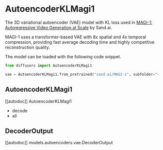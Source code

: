 <!-- Copyright 2024 The HuggingFace Team. All rights reserved.

Licensed under the Apache License, Version 2.0 (the "License"); you may not use this file except in compliance with
the License. You may obtain a copy of the License at

http://www.apache.org/licenses/LICENSE-2.0

Unless required by applicable law or agreed to in writing, software distributed under the License is distributed on
an "AS IS" BASIS, WITHOUT WARRANTIES OR CONDITIONS OF ANY KIND, either express or implied. See the License for the
specific language governing permissions and limitations under the License. -->

# AutoencoderKLMagi1

The 3D variational autoencoder (VAE) model with KL loss used in [MAGI-1: Autoregressive Video Generation at Scale](https://arxiv.org/abs/2505.13211) by Sand.ai.

MAGI-1 uses a transformer-based VAE with 8x spatial and 4x temporal compression, providing fast average decoding time and highly competitive reconstruction quality.

The model can be loaded with the following code snippet.

```python
from diffusers import AutoencoderKLMagi1

vae = AutoencoderKLMagi1.from_pretrained("sand-ai/MAGI-1", subfolder="vae", torch_dtype=torch.float32)
```

## AutoencoderKLMagi1

[[autodoc]] AutoencoderKLMagi1
  - decode
  - all

## DecoderOutput

[[autodoc]] models.autoencoders.vae.DecoderOutput
